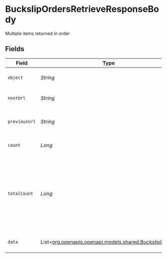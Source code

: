 # BuckslipOrdersRetrieveResponseBody

Multiple items returned in order


## Fields

| Field                                                                                                   | Type                                                                                                    | Required                                                                                                | Description                                                                                             |
| ------------------------------------------------------------------------------------------------------- | ------------------------------------------------------------------------------------------------------- | ------------------------------------------------------------------------------------------------------- | ------------------------------------------------------------------------------------------------------- |
| `object`                                                                                                | *String*                                                                                                | :heavy_minus_sign:                                                                                      | Value is resource type.                                                                                 |
| `nextUrl`                                                                                               | *String*                                                                                                | :heavy_minus_sign:                                                                                      | Url of next page of items in list.                                                                      |
| `previousUrl`                                                                                           | *String*                                                                                                | :heavy_minus_sign:                                                                                      | Url of previous page of items in list.                                                                  |
| `count`                                                                                                 | *Long*                                                                                                  | :heavy_minus_sign:                                                                                      | number of resources in a set                                                                            |
| `totalCount`                                                                                            | *Long*                                                                                                  | :heavy_minus_sign:                                                                                      | Indicates the total number of records. Provided when the request specifies an "include" query parameter |
| `data`                                                                                                  | List<[org.openapis.openapi.models.shared.BuckslipOrder](../../models/shared/BuckslipOrder.md)>          | :heavy_minus_sign:                                                                                      | List of buckslip orders                                                                                 |